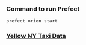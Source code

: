 ### Command to run Prefect

```
prefect orion start
```

### [Yellow NY Taxi Data](https://github.com/DataTalksClub/nyc-tlc-data/releases/tag/yellow)
